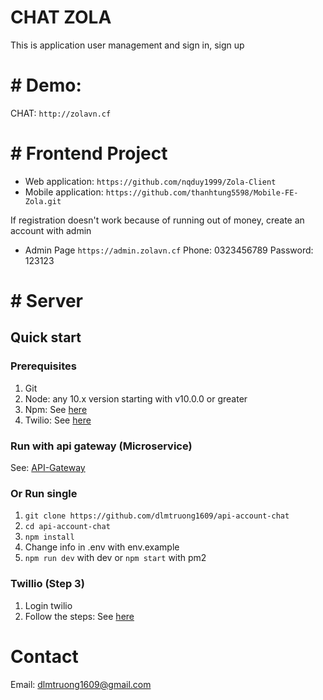 # CHAT ZOLA

This is application user management and sign in, sign up
# # Demo: 
CHAT: `http://zolavn.cf`

# # Frontend Project
- Web application: `https://github.com/nqduy1999/Zola-Client`
- Mobile application: `https://github.com/thanhtung5598/Mobile-FE-Zola.git`

If registration doesn't work because of running out of money, create an account with admin
- Admin Page `https://admin.zolavn.cf` 
  Phone: 0323456789
  Password: 123123
# # Server
## Quick start
### Prerequisites

1. Git
2. Node: any 10.x version starting with v10.0.0 or greater
3. Npm: See [here](https://www.npmjs.com/)
4. Twilio: See [here](http://twilio.com/)
### Run with api gateway (Microservice)

See: [API-Gateway](https://github.com/dlmtruong1609/api-gateway-chat)

### Or Run single
1. `git clone https://github.com/dlmtruong1609/api-account-chat`
2. `cd api-account-chat`
3. `npm install`
4. Change info in .env with env.example
5. `npm run dev` with dev or `npm start` with pm2 

### Twillio (Step 3)
1. Login twilio
2. Follow the steps: See [here](https://www.twilio.com/docs/verify/email)

# Contact
Email: dlmtruong1609@gmail.com
